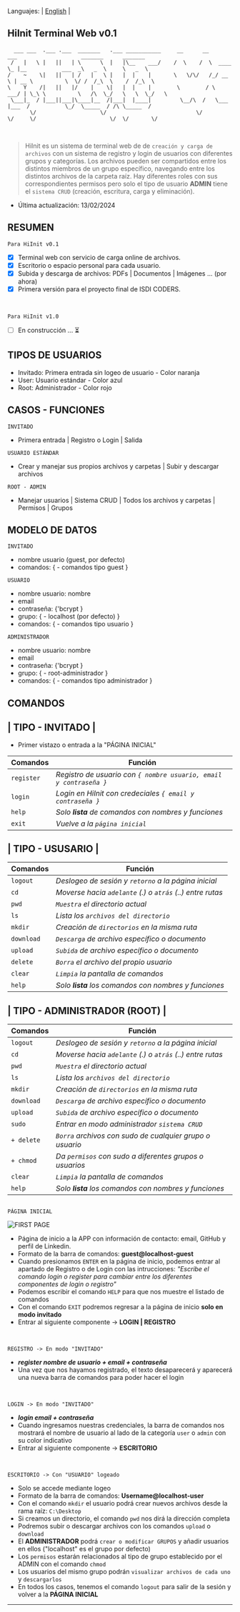 Languajes: | [English](./README-en.md) |

## HiInit Terminal Web v0.1

      ___ ___  .___ .___  _______   .___ ___________     __      __        ___                    _______      _______        
     /   |   \ |   ||   | \      \  |   |\__    ___/    /  \    /  \  ____ \_ |__           ___  _\   _  \     \   _  \     
    /    ~    \|   ||   | /   |   \ |   |  |    |       \   \/\/   /_/ __ \ | __ \          \  \/ /  /_\  \    /  /_\  \    
    \    Y    /|   ||   |/    |    \|   |  |    |        \        / \  ___/ | \_\ \          \   /\  \_/   \   \  \_/   \   
     \___|_  / |___||___|\____|__  /|___|  |____|         \__/\  /   \___   |___  /           \_/  \_____  / /\ \_____  /   
           \/                    \/                            \/        \/     \/                       \/  \/       \/    
<br>

> HiInit es un sistema de terminal web de de `creación y carga de archivos` con un sistema de registro y login de usuarios con diferentes grupos y categorías.
> Los archivos pueden ser compartidos entre los distintos miembros de un grupo específico, navegando entre los distintos archivos de la carpeta raíz.
> Hay diferentes roles con sus correspondientes permisos pero solo el tipo de usuario **ADMIN** tiene el `sistema CRUD` (creación, escritura, carga y eliminación).

- Última actualización: 13/02/2024

## RESUMEN

`Para HiInit v0.1`
- [x] Terminal web con servicio de carga online de archivos.
- [x] Escritorio o espacio personal para cada usuario.
- [x] Subida y descarga de archivos: PDFs | Documentos | Imágenes ... (por ahora)
- [x] Primera versión para el proyecto final de ISDI CODERS.

<br>

`Para HiInit v1.0`
- [ ] En construcción ... ⏳

## TIPOS DE USUARIOS

- Invitado: Primera entrada sin logeo de usuario - Color naranja
- User: Usuario estándar - Color azul
- Root: Administrador - Color rojo
  
## CASOS - FUNCIONES

`INVITADO`

- Primera entrada | Registro o Login | Salida

`USUARIO ESTÁNDAR`

- Crear y manejar sus propios archivos y carpetas | Subir y descargar archivos

`ROOT - ADMIN`

- Manejar usuarios | Sistema CRUD | Todos los archivos y carpetas | Permisos | Grupos

## MODELO DE DATOS

`INVITADO`

- nombre usuario (guest, por defecto)
- comandos: {
      - comandos tipo guest
}

`USUARIO`

- nombre usuario: nombre
- email
- contraseña: {'bcrypt }
- grupo: {
      - localhost (por defecto)
}
- comandos: {
      - comandos tipo usuario
}

`ADMINISTRADOR`

- nombre usuario: nombre
- email
- contraseña: {'bcrypt }
- grupo: {
      - root-administrador
}
- comandos: {
      - comandos tipo administrador
}

## COMANDOS

## | TIPO - INVITADO |

- Primer vistazo o entrada a la "PÁGINA INICIAL"

|   Comandos  | Función                                                               |
|  ---------  | --------                                                              | 
|  `register` | *Registro de usuario con `{ nombre usuario, email y contraseña }`*    |
|   `login`   | *Login en HiInit con credeciales `{ email y contraseña }`*            |
|    `help`   | *Solo **lista** de comandos con nombres y funciones*                  |
|    `exit`   | *Vuelve a la `página inicial`*                                        |

## | TIPO - USUSARIO |

|   Comandos  | Función                                                    |
|  ---------  | --------                                                   |
|   `logout`  | *Deslogeo de sesión y `retorno` a la página inicial*       |
|     `cd`    | *Moverse hacia `adelante` (.) o `atrás` (..) entre rutas*  |
|    `pwd`    | *`Muestra` el directorio actual*                           |
|     `ls`    | *Lista los `archivos del directorio`*                      |
|   `mkdir`   | *Creación de `directorios` en la misma ruta*               |
|  `download` | *`Descarga` de archivo específico o documento*             |
|   `upload`  | *`Subida` de archivo específico o documento*               |
|   `delete`  | *`Borra` el archivo del propio usuario*                    |
|   `clear`   | *`Limpia` la pantalla de comandos*                         |
|    `help`   | *Solo **lista** los comandos con nombres y funciones*      |

## | TIPO - ADMINISTRADOR (ROOT) |

|   Comandos  | Función                                                    |
|  ---------  | --------                                                   |
|   `logout`  | *Deslogeo de sesión y `retorno` a la página inicial*       |
|     `cd`    | *Moverse hacia `adelante` (.) o `atrás` (..) entre rutas*  |
|    `pwd`    | *`Muestra` el directorio actual*                           |
|     `ls`    | *Lista los `archivos del directorio`*                      |
|   `mkdir`   | *Creación de `directorios` en la misma ruta*               |
|  `download` | *`Descarga` de archivo específico o documento*             |
|   `upload`  | *`Subida` de archivo específico o documento*               |
|    `sudo`   | *Entrar en modo administrador `sistema CRUD`*              |
| `+ delete`  | *`Borra` archivos con sudo de cualquier grupo o usuario*   |
|  `+ chmod`  | *Da `permisos` con sudo a diferentes grupos o usuarios*    |
|   `clear`   | *`Limpia` la pantalla de comandos*                         |
|    `help`   | *Solo **lista** los comandos con nombres y funciones*      |

## 

`PÁGINA INICIAL`

![FIRST PAGE](https://github.com/b00tc4mp/isdi-parttime-202309/assets/133054841/df5ca31d-12c4-4a6e-9db6-dfdb946e0e0f)

- Página de inicio a la APP con información de contacto: email, GitHub y perfil de Linkedin.
- Formato de la barra de comandos: **guest@localhost-guest**
- Cuando presionamos `ENTER` en la página de inicio, podemos entrar al apartado de Registro o de Login con las intrucciones:  *"Escribe el comando login o register para cambiar entre los diferentes componentes de login o registro"*
- Podemos escribir el comando `HELP` para que nos muestre el listado de comandos
- Con el comando `EXIT` podremos regresar a la página de inicio **solo en modo invitado**
- Entrar al siguiente componente -> **LOGIN | REGISTRO**

<br>

`REGISTRO -> En modo "INVITADO"`
- ***register nombre de usuario + email + contraseña***
- Una vez que nos hayamos registrado, el texto desaparecerá y aparecerá una nueva barra de comandos para poder hacer el login

<br>

`LOGIN -> En modo "INVITADO"`
- ***login email + contraseña***
- Cuando ingresamos nuestras credenciales, la barra de comandos nos mostrará el nombre de usuario al lado de la categoría `user` o `admin` con su color indicativo
- Entrar al siguiente componente -> **ESCRITORIO**
  
<br>

`ESCRITORIO -> Con "USUARIO" logeado`
- Solo se accede mediante logeo
- Formato de la barra de comandos: **Username@localhost-user**
- Con el comando `mkdir` el usuario podrá crear nuevos archivos desde la rama raíz: `C:\Desktop`
- Si creamos un directorio, el comando `pwd` nos dirá la dirección completa
- Podremos subir o descargar archivos con los comandos `upload` o `download`
- El **ADMINISTRADOR** podrá `crear o modificar GRUPOS` y añadir usuarios en ellos ("localhost" es el grupo por defecto)
- Los `permisos` estarán relacionados al tipo de grupo establecido por el ADMIN con el comando `chmod`
- Los usuarios del mismo grupo podrán `visualizar archivos de cada uno` y `descargarlos`
- En todos los casos, tenemos el comando `logout` para salir de la sesión y volver a la **PÁGINA INICIAL** 

- - - - - - - - - - - - - - - - - - - - - - - - - - - - - - - - - - - - - - - - - - - - - - - - - - - - - - 
